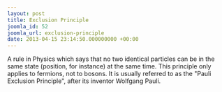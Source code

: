 ```yaml
---
layout: post
title: Exclusion Principle
joomla_id: 52
joomla_url: exclusion-principle
date: 2013-04-15 23:14:50.000000000 +00:00
---
```

<p>A rule in Physics which says that no two identical particles can be in the same state (position, for instance) at the same time. This principle only applies to fermions, not to bosons. It is usually referred to as the "Pauli Exclusion Principle", after its inventor Wolfgang Pauli.&nbsp;</p>
